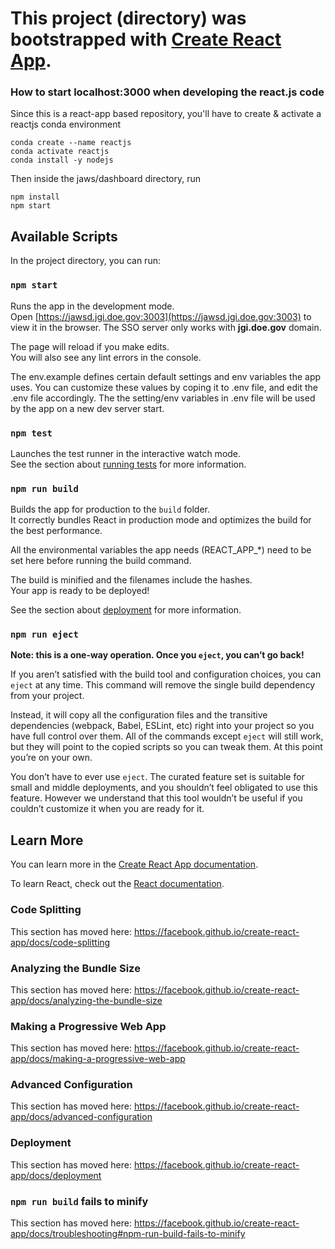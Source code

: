 # This project (directory) was bootstrapped with [Create React App](https://github.com/facebook/create-react-app). 

### How to start localhost:3000 when developing the react.js code
Since this is a react-app based repository, you'll have to create & activate a reactjs conda environment

```
conda create --name reactjs
conda activate reactjs
conda install -y nodejs
```

Then inside the jaws/dashboard directory, run
```
npm install
npm start
```

## Available Scripts

In the project directory, you can run:

### `npm start`

Runs the app in the development mode.<br />
Open [https://jawsd.jgi.doe.gov:3003](https://jawsd.jgi.doe.gov:3003) to view it in the browser. The SSO server only works with **jgi.doe.gov** domain.

The page will reload if you make edits.<br />
You will also see any lint errors in the console.


The env.example defines certain default settings and env variables the app uses. You can customize these values by coping it to .env file, and edit the .env file accordingly. The the setting/env variables in .env file will be used by the app on a new dev server start.


### `npm test`
Launches the test runner in the interactive watch mode.<br />
See the section about [running tests](https://facebook.github.io/create-react-app/docs/running-tests) for more information.



### `npm run build`

Builds the app for production to the `build` folder.<br />
It correctly bundles React in production mode and optimizes the build for the best performance.

All the environmental variables the app needs (REACT_APP_*) need to be set here before running the build command.

The build is minified and the filenames include the hashes.<br />
Your app is ready to be deployed!

See the section about [deployment](https://facebook.github.io/create-react-app/docs/deployment) for more information.

### `npm run eject`

**Note: this is a one-way operation. Once you `eject`, you can’t go back!**

If you aren’t satisfied with the build tool and configuration choices, you can `eject` at any time. This command will remove the single build dependency from your project.

Instead, it will copy all the configuration files and the transitive dependencies (webpack, Babel, ESLint, etc) right into your project so you have full control over them. All of the commands except `eject` will still work, but they will point to the copied scripts so you can tweak them. At this point you’re on your own.

You don’t have to ever use `eject`. The curated feature set is suitable for small and middle deployments, and you shouldn’t feel obligated to use this feature. However we understand that this tool wouldn’t be useful if you couldn’t customize it when you are ready for it.

## Learn More

You can learn more in the [Create React App documentation](https://facebook.github.io/create-react-app/docs/getting-started).

To learn React, check out the [React documentation](https://reactjs.org/).

### Code Splitting

This section has moved here: https://facebook.github.io/create-react-app/docs/code-splitting

### Analyzing the Bundle Size

This section has moved here: https://facebook.github.io/create-react-app/docs/analyzing-the-bundle-size

### Making a Progressive Web App

This section has moved here: https://facebook.github.io/create-react-app/docs/making-a-progressive-web-app

### Advanced Configuration

This section has moved here: https://facebook.github.io/create-react-app/docs/advanced-configuration

### Deployment

This section has moved here: https://facebook.github.io/create-react-app/docs/deployment

### `npm run build` fails to minify

This section has moved here: https://facebook.github.io/create-react-app/docs/troubleshooting#npm-run-build-fails-to-minify
